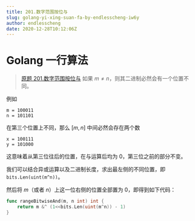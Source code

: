 ```yaml
---
title: 201.数字范围按位与
slug: golang-yi-xing-suan-fa-by-endlesscheng-iw6y
author: endlesscheng
date: 2020-12-28T10:12:06Z
---
```

# Golang 一行算法
 
> [原题 201.数字范围按位与](https://leetcode.cn/problems/bitwise-and-of-numbers-range)
如果 $m\ne n$，则其二进制必然会有一个位置不同。

例如

```
m = 100011
n = 101101
```

在第三个位置上不同，那么 $[m,n]$ 中间必然会存在两个数

```
x = 100111
y = 101000
```

这意味着从第三位往后的位置，在与运算后均为 $0$，第三位之前的部分不变。

我们可以结合异或运算以及二进制长度，求出最左侧的不同位置，即 `bits.Len(uint(m^n))`。

然后将 $m$（或者 $n$）上这一位右侧的位置全部置为 0，即得到如下代码：

```go
func rangeBitwiseAnd(m, n int) int {
    return m &^ (1<<bits.Len(uint(m^n)) - 1)
}
```

